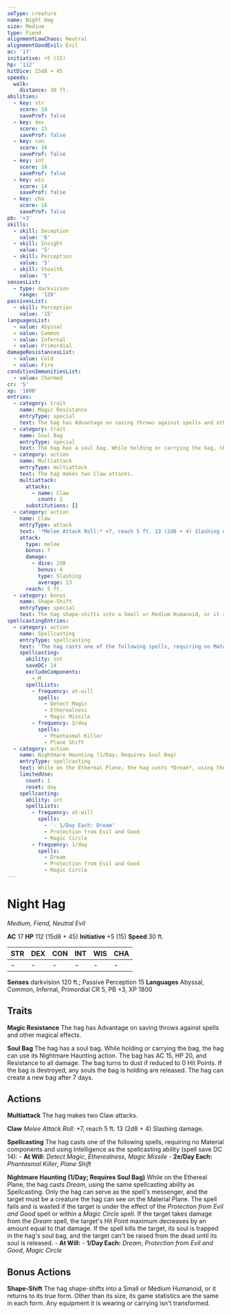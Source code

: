 ```yaml
---
smType: creature
name: Night Hag
size: Medium
type: Fiend
alignmentLawChaos: Neutral
alignmentGoodEvil: Evil
ac: '17'
initiative: +5 (15)
hp: '112'
hitDice: 15d8 + 45
speeds:
  walk:
    distance: 30 ft.
abilities:
  - key: str
    score: 18
    saveProf: false
  - key: dex
    score: 15
    saveProf: false
  - key: con
    score: 16
    saveProf: false
  - key: int
    score: 16
    saveProf: false
  - key: wis
    score: 14
    saveProf: false
  - key: cha
    score: 16
    saveProf: false
pb: '+3'
skills:
  - skill: Deception
    value: '6'
  - skill: Insight
    value: '5'
  - skill: Perception
    value: '5'
  - skill: Stealth
    value: '5'
sensesList:
  - type: darkvision
    range: '120'
passivesList:
  - skill: Perception
    value: '15'
languagesList:
  - value: Abyssal
  - value: Common
  - value: Infernal
  - value: Primordial
damageResistancesList:
  - value: Cold
  - value: Fire
conditionImmunitiesList:
  - value: Charmed
cr: '5'
xp: '1800'
entries:
  - category: trait
    name: Magic Resistance
    entryType: special
    text: The hag has Advantage on saving throws against spells and other magical effects.
  - category: trait
    name: Soul Bag
    entryType: special
    text: The hag has a soul bag. While holding or carrying the bag, the hag can use its Nightmare Haunting action. The bag has AC 15, HP 20, and Resistance to all damage. The bag turns to dust if reduced to 0 Hit Points. If the bag is destroyed, any souls the bag is holding are released. The hag can create a new bag after 7 days.
  - category: action
    name: Multiattack
    entryType: multiattack
    text: The hag makes two Claw attacks.
    multiattack:
      attacks:
        - name: Claw
          count: 2
      substitutions: []
  - category: action
    name: Claw
    entryType: attack
    text: '*Melee Attack Roll:* +7, reach 5 ft. 13 (2d8 + 4) Slashing damage.'
    attack:
      type: melee
      bonus: 7
      damage:
        - dice: 2d8
          bonus: 4
          type: Slashing
          average: 13
      reach: 5 ft.
  - category: bonus
    name: Shape-Shift
    entryType: special
    text: The hag shape-shifts into a Small or Medium Humanoid, or it returns to its true form. Other than its size, its game statistics are the same in each form. Any equipment it is wearing or carrying isn't transformed.
spellcastingEntries:
  - category: action
    name: Spellcasting
    entryType: spellcasting
    text: 'The hag casts one of the following spells, requiring no Material components and using Intelligence as the spellcasting ability (spell save DC 14): - **At Will:** *Detect Magic*, *Etherealness*, *Magic Missile* - **2e/Day Each:** *Phantasmal Killer*, *Plane Shift*'
    spellcasting:
      ability: int
      saveDC: 14
      excludeComponents:
        - M
      spellLists:
        - frequency: at-will
          spells:
            - Detect Magic
            - Etherealness
            - Magic Missile
        - frequency: 2/day
          spells:
            - Phantasmal Killer
            - Plane Shift
  - category: action
    name: Nightmare Haunting (1/Day; Requires Soul Bag)
    entryType: spellcasting
    text: While on the Ethereal Plane, the hag casts *Dream*, using the same spellcasting ability as Spellcasting. Only the hag can serve as the spell's messenger, and the target must be a creature the hag can see on the Material Plane. The spell fails and is wasted if the target is under the effect of the *Protection from Evil and Good* spell or within a *Magic Circle* spell. If the target takes damage from the *Dream* spell, the target's Hit Point maximum decreases by an amount equal to that damage. If the spell kills the target, its soul is trapped in the hag's soul bag, and the target can't be raised from the dead until its soul is released. - **At Will:** - **1/Day Each:** *Dream*, *Protection from Evil and Good*, *Magic Circle*
    limitedUse:
      count: 1
      reset: day
    spellcasting:
      ability: int
      spellLists:
        - frequency: at-will
          spells:
            - '- 1/Day Each: Dream'
            - Protection from Evil and Good
            - Magic Circle
        - frequency: 1/day
          spells:
            - Dream
            - Protection from Evil and Good
            - Magic Circle
---
```


# Night Hag
*Medium, Fiend, Neutral Evil*

**AC** 17
**HP** 112 (15d8 + 45)
**Initiative** +5 (15)
**Speed** 30 ft.

| STR | DEX | CON | INT | WIS | CHA |
| --- | --- | --- | --- | --- | --- |
| - | - | - | - | - | - |

**Senses** darkvision 120 ft.; Passive Perception 15
**Languages** Abyssal, Common, Infernal, Primordial
CR 5, PB +3, XP 1800

## Traits

**Magic Resistance**
The hag has Advantage on saving throws against spells and other magical effects.

**Soul Bag**
The hag has a soul bag. While holding or carrying the bag, the hag can use its Nightmare Haunting action. The bag has AC 15, HP 20, and Resistance to all damage. The bag turns to dust if reduced to 0 Hit Points. If the bag is destroyed, any souls the bag is holding are released. The hag can create a new bag after 7 days.

## Actions

**Multiattack**
The hag makes two Claw attacks.

**Claw**
*Melee Attack Roll:* +7, reach 5 ft. 13 (2d8 + 4) Slashing damage.

**Spellcasting**
The hag casts one of the following spells, requiring no Material components and using Intelligence as the spellcasting ability (spell save DC 14): - **At Will:** *Detect Magic*, *Etherealness*, *Magic Missile* - **2e/Day Each:** *Phantasmal Killer*, *Plane Shift*

**Nightmare Haunting (1/Day; Requires Soul Bag)**
While on the Ethereal Plane, the hag casts *Dream*, using the same spellcasting ability as Spellcasting. Only the hag can serve as the spell's messenger, and the target must be a creature the hag can see on the Material Plane. The spell fails and is wasted if the target is under the effect of the *Protection from Evil and Good* spell or within a *Magic Circle* spell. If the target takes damage from the *Dream* spell, the target's Hit Point maximum decreases by an amount equal to that damage. If the spell kills the target, its soul is trapped in the hag's soul bag, and the target can't be raised from the dead until its soul is released. - **At Will:** - **1/Day Each:** *Dream*, *Protection from Evil and Good*, *Magic Circle*

## Bonus Actions

**Shape-Shift**
The hag shape-shifts into a Small or Medium Humanoid, or it returns to its true form. Other than its size, its game statistics are the same in each form. Any equipment it is wearing or carrying isn't transformed.
